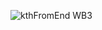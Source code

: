 ![kthFromEnd WB3](https://user-images.githubusercontent.com/63610026/93253498-ce103d00-f74b-11ea-9293-ee1e55796829.png)
